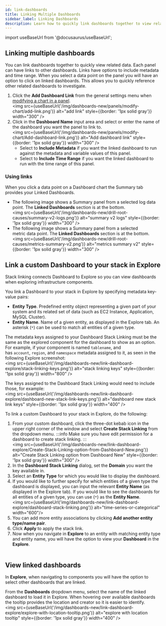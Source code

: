 ```yaml
---
id: link-dashboards
title: Linking Multiple Dashboards
sidebar_label: Linking Dashboards
description: Learn how to quickly link dashboards together to view related data.
---
```

import useBaseUrl from '@docusaurus/useBaseUrl';

## Linking multiple dashboards

You can link dashboards together to quickly view related data. Each panel can have links to other dashboards. Links have options to include metadata and time range. When you select a data point on
the panel you will have an option to click on linked dashboards. This allows you to quickly reference other related dashboards to investigate. 

1. Click the **Add Dashboard Link** from the general settings menu when [modifying a chart in a panel](/docs/dashboards/panels/modify-chart).<br/><img src={useBaseUrl('/img/dashboards-new/panels/modify-chart/add-link.png')} alt="add link" style={{border: '1px solid gray'}} width="300" />
1. Click in the **Dashboard Name** input area and select or enter the name of the dashboard you want the panel to link to.<br/><img src={useBaseUrl('/img/dashboards-new/panels/modify-chart/Add-dashboard-link.png')} alt="Add dashboard link" style={{border: '1px solid gray'}} width="300" />
    * Select to **Include Metadata** if you want the linked dashboard to run against the metadata and variable values of this panel.
    * Select to **Include Time Range** if you want the linked dashboard to run with the time range of this panel.

### Using links

When you click a data point on a Dashboard chart the Summary tab provides your Linked Dashboards.

* The following image shows a Summary panel from a selected log data point. The **Linked Dashboards** section is at the bottom.<br/><img src={useBaseUrl('/img/dashboards-new/drill-root-causes/summary-v2-logs.png')} alt="summary v2 logs" style={{border: '1px solid gray'}} width="300" />
* The following image shows a Summary panel from a selected metric data point. The **Linked Dashboards** section is at the bottom.<br/><img src={useBaseUrl('/img/dashboards-new/drill-root-causes/metrics-summary-v2.png')} alt="metrics summary v2" style={{border: '1px solid gray'}} width="300" />

## Link a custom Dashboard to your stack in Explore

Stack linking connects Dashboard to Explore so you can view dashboards when exploring infrastructure components.

You link a Dashboard to your stack in Explore by specifying metadata key-value pairs:

* **Entity Type**. Predefined entity object representing a given part of your system and its related set of data (such as EC2 Instance, Application, MySQL Cluster).
* **Entity Name**. Name of a given entity, as displayed in the Explore tab. An asterisk (`*`) can be used to match all entities of a given type.

The metadata keys assigned to your Dashboard Stack Linking must be the same as the explored component for the dashboard to show as an option. For example, if your component is named `tablename`, and has `account`, `region`, and `namespace` metadata assigned to it, as seen in the following Explore screenshot:<br/><img src={useBaseUrl('/img/dashboards-new/link-dashboard-explore/stack-linking-keys.png')} alt="stack linking keys" style={{border: '1px solid gray'}} width="800" />

The keys assigned to the Dashboard Stack Linking would need to include those, for example:<br/><img src={useBaseUrl('/img/dashboards-new/link-dashboard-explore/dashboard-new-stack-link-keys.png')} alt="dashboard new stack link keys" style={{border: '1px solid gray'}} width="400" />

To link a custom Dashboard to your stack in Explore, do the following:

1. From your custom dashboard, click the three-dot kebab icon in the upper right corner of the window and select **Create Stack Linking** from the dropdown menu.
    :::info
    Make sure you have edit permission for a dashboard to create stack linking.
    :::
    <br/><img src={useBaseUrl('/img/dashboards-new/link-dashboard-explore/Create-Stack-Linking-option-from-Dashboard-New.png')} alt="Create Stack Linking option from Dashboard New" style={{border: '1px solid gray'}} width="300" />
1. In the **Dashboard Stack Linking** dialog, set the **Domain** you want the key available in.
1. Select an **Entity Type** for which you would like to display the dashboard.
1. If you would like to further specify for which entities of a given type the dashboard is displayed, you can input the relevant **Entity Name** (as displayed in the Explore tab). If you would like to see the dashboards for all entities of a given type, you can use (`*`) as the **Entity Name**. <br/><img src={useBaseUrl('img/dashboards-new/link-dashboard-explore/dashboard-stack-linking.png')} alt="time-series-or-categorical" width="600"/>
1. You can add more entity associations by clicking **Add another entity type/name pair**.
1. Click **Apply** to apply the stack link.
1. Now when you navigate in **Explore** to an entity with matching entity type and entity name, you will have the option to view your **Dashboard** in the **Explore**.  
     
## View linked dashboards

In **Explore**, when navigating to components you will have the option to select other dashboards that are linked. 

From the **Dashboards** dropdown menu, select the name of the linked dashboard to load it in Explore. When hovering over available dashboards the tooltip provides the location and creator so it is easier to identify.<br/><img src={useBaseUrl('/img/dashboards-new/link-dashboard-explore/explore-with-location-tooltip.png')} alt="explore with location tooltip" style={{border: '1px solid gray'}} width="400" />

